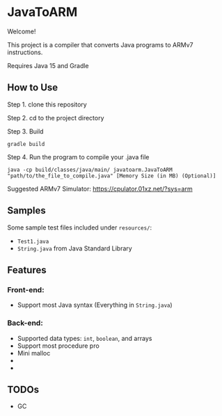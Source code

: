 # JavaToARM

Welcome!

This project is a compiler that converts Java programs to ARMv7 instructions.

Requires Java 15 and Gradle

## How to Use

Step 1. clone this repository

Step 2. cd to the project directory

Step 3. Build
```
gradle build
```

Step 4. Run the program to compile your .java file
```
java -cp build/classes/java/main/ javatoarm.JavaToARM "path/to/the_file_to_compile.java" [Memory Size (in MB) (Optional)]
```

Suggested ARMv7 Simulator: <https://cpulator.01xz.net/?sys=arm>

## Samples

Some sample test files included under ``resources/``:
* ``Test1.java`` 
* ``String.java`` from Java Standard Library

## Features

### Front-end:

* Support most Java syntax (Everything in ``String.java``)

### Back-end:

* Supported data types: ``int``, ``boolean``, and arrays
* Support most procedure pro
* Mini malloc
* 
* 

## TODOs

* GC

